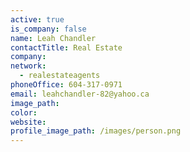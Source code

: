 ```yaml
---
active: true
is_company: false
name: Leah Chandler
contactTitle: Real Estate
company:
network:
  - realestateagents
phoneOffice: 604-317-0971
email: leahchandler-82@yahoo.ca
image_path:
color:
website:
profile_image_path: /images/person.png
---
```

